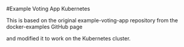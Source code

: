 #Example Voting App Kubernetes

This is based on the original example-voting-app repository from the docker-examples GitHub page

and modified it to work on the Kubernetes cluster.
